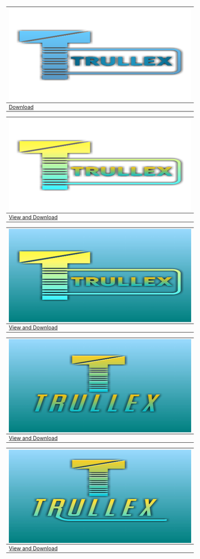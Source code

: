 |<img align="right" alt="PIC" src="https://github.com/0AIB/Trullex-Design/blob/main/images/Trullex1.png?raw=true" width="600" height="250" />
|---
|[Download](https://github.com/0AIB/Trullex-Design/raw/main/images/Trullex1.png)

|<img align="right" alt="PIC" src="https://github.com/0AIB/Trullex-Design/blob/main/images/Trullex2.png?raw=true" width="600" height="250" />
|---
|[View and Download](https://github.com/0AIB/Trullex-Design/raw/main/images/Trullex2.png)

|<img align="right" alt="PIC" src="https://github.com/0AIB/Trullex-Design/blob/main/images/Trullex4.jpg?raw=true" width="600" height="250" />
|---
|[View and Download](https://github.com/0AIB/Trullex-Design/raw/main/images/Trullex4.jpg)

|<img align="right" alt="PIC" src="https://github.com/0AIB/Trullex-Design/blob/main/images/Trullex5.jpg?raw=true" width="600" height="250" />
|---
|[View and Download](https://github.com/0AIB/Trullex-Design/raw/main/images/Trullex5.jpg)

|<img align="right" alt="PIC" src="https://github.com/0AIB/Trullex-Design/blob/main/images/Trullex6.jpg?raw=true" width="600" height="250" />
|---
|[View and Download](https://github.com/0AIB/Trullex-Design/raw/main/images/Trullex6.jpg)

